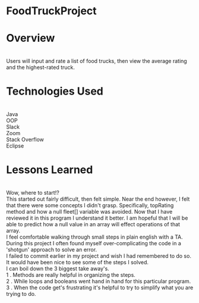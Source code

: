 # FoodTruckProject

# Overview
<br> Users will input and rate a list of food trucks, then view the average rating and the highest-rated truck.

# Technologies Used
<br>Java
<br>OOP
<br>Slack
<br>Zoom
<br>Stack Overflow
<br>Eclipse

# Lessons Learned
<br>Wow, where to start!?
<br>  This started out fairly difficult, then felt simple. Near the end however, I felt that there were some concepts I didn't grasp. Specifically, topRating method and how a null fleet[] variable was avoided. Now that I have reviewed it in this program I understand it better. I am hopeful that I will be able to predict how a null value in an array will effect operations of that array.
<br> I feel comfortable walking through small steps in plain english with a TA. During this project I often found myself over-complicating the code in a 'shotgun' approach to solve an error.
<br> I failed to commit earlier in my project and wish I had remembered to do so. It would have been nice to see some of the steps I solved.
<br> I can boil down the 3 biggest take away's.
<br>1 . Methods are really helpful in organizing the steps.
<br>2 . While loops and booleans went hand in hand for this particular program.
<br>3 . When the code get's frustrating it's helpful to try to simplify what you are trying to do.